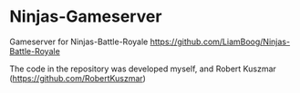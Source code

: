 # Ninjas-Gameserver
Gameserver for Ninjas-Battle-Royale
https://github.com/LiamBoog/Ninjas-Battle-Royale

The code in the repository was developed myself, and Robert Kuszmar (https://github.com/RobertKuszmar)
